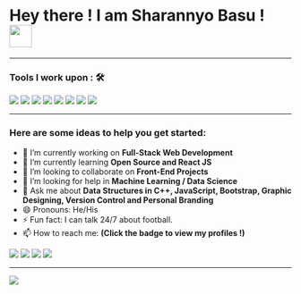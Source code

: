 # Hey there ! I am Sharannyo Basu ! &emsp;  <img src="https://github.com/TheDudeThatCode/TheDudeThatCode/blob/master/Assets/Hi.gif" width="40px">

<hr>

### Tools I work upon : 🛠

<img src="https://img.shields.io/badge/c++%20-%2300599C.svg?&style=for-the-badge&logo=c%2B%2B&logoColor=white">   <img src="https://img.shields.io/badge/python%20-%2314354C.svg?&style=for-the-badge&logo=python&logoColor=white">   <img src="https://img.shields.io/badge/javascript%20-%23323330.svg?&style=for-the-badge&logo=javascript&logoColor=%23F7DF1E">   <img src="https://img.shields.io/badge/html5%20-%23E34F26.svg?&style=for-the-badge&logo=html5&logoColor=white">   <img src="https://img.shields.io/badge/css3%20-%231572B6.svg?&style=for-the-badge&logo=css3&logoColor=white">   <img src="https://img.shields.io/badge/react%20-%2320232a.svg?&style=for-the-badge&logo=react&logoColor=%2361DAFB">   <img src="https://img.shields.io/badge/bootstrap%20-%23563D7C.svg?&style=for-the-badge&logo=bootstrap&logoColor=white">   <img src="https://img.shields.io/badge/GitHub-%181717.svg?&style=for-the-badge&logo=GitHub&logoColor=white">
<hr>

### Here are some ideas to help you get started:

- 🔭 I’m currently working on <strong>Full-Stack Web Development</strong>
- 🌱 I’m currently learning <strong>Open Source and React JS</strong>
- 👯 I’m looking to collaborate on <strong>Front-End Projects</strong>
- 🤔 I’m looking for help in <strong>Machine Learning / Data Science</strong>
- 💬 Ask me about <strong>Data Structures in C++, JavaScript, Bootstrap, Graphic Designing, Version Control and Personal Branding</strong>
- 😄 Pronouns: He/His
- ⚡ Fun fact: I can talk 24/7 about football.
- 📫 How to reach me: <strong>(Click the badge to view my profiles !)</strong>

<img src="https://img.shields.io/badge/yobasu2015@gmail.com-%23D14836.svg?&style=for-the-badge&logo=gmail&logoColor=white" href="yobasu2015@gmail.com">   <a  href="https://www.instagram.com/sharannyo_/"><img src="https://img.shields.io/badge/@sharannyo_-%23E4405F.svg?&style=for-the-badge&logo=instagram&logoColor=white"></a>   <a href="https://www.linkedin.com/in/sharannyobasu/"><img src="https://img.shields.io/badge/Sharannyo Basu-%230077B5.svg?&style=for-the-badge&logo=linkedin&logoColor=white" ></a>   <a  href="https://medium.com/@yobasu2015"><img src="https://img.shields.io/badge/@yobasu2015-%2312100E.svg?&style=for-the-badge&logo=medium&logoColor=white"></a>

<hr>

<img src="https://github-readme-stats.vercel.app/api?username=sharannyobasu&&show_icons=true&title_color=03fc90&icon_color=03fc90&text_color=03fc90&bg_color=002b19">




